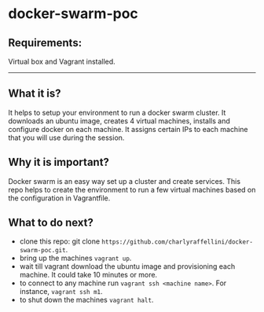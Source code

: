 # docker-swarm-poc

## Requirements:

Virtual box and Vagrant installed.

---

## What it is?

It helps to setup your environment to run a docker swarm cluster. It downloads an ubuntu image, creates 4 virtual machines, installs and configure docker on each machine. It assigns certain IPs to each machine that you will use during the session.

## Why it is important?

Docker swarm is an easy way set up a cluster and create services. This repo helps to create the environment to run a few virtual machines based on the configuration in Vagrantfile.

## What to do next?

- clone this repo: git clone `https://github.com/charlyraffellini/docker-swarm-poc.git`.
- bring up the machines `vagrant up`.
- wait till vagrant download the ubuntu image and provisioning each machine. It could take 10 minutes or more.
- to connect to any machine run `vagrant ssh <machine name>`. For instance, `vagrant ssh m1`.
- to shut down the machines `vagrant halt`.

